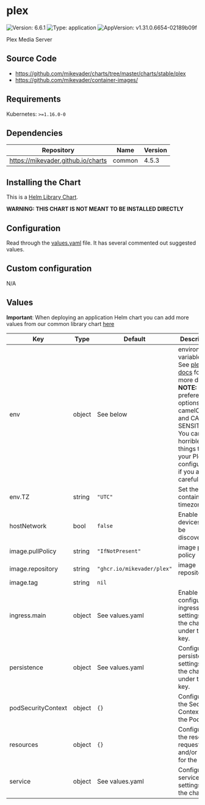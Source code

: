 # plex

![Version: 6.6.1](https://img.shields.io/badge/Version-6.6.1-informational?style=flat-square) ![Type: application](https://img.shields.io/badge/Type-application-informational?style=flat-square) ![AppVersion: v1.31.0.6654-02189b09f](https://img.shields.io/badge/AppVersion-v1.31.0.6654--02189b09f-informational?style=flat-square)

Plex Media Server

## Source Code

* <https://github.com/mikevader/charts/tree/master/charts/stable/plex>
* <https://github.com/mikevader/container-images/>

## Requirements

Kubernetes: `>=1.16.0-0`

## Dependencies

| Repository | Name | Version |
|------------|------|---------|
| https://mikevader.github.io/charts | common | 4.5.3 |

## Installing the Chart

This is a [Helm Library Chart](https://helm.sh/docs/topics/library_charts/#helm).

**WARNING: THIS CHART IS NOT MEANT TO BE INSTALLED DIRECTLY**

## Configuration

Read through the [values.yaml](./values.yaml) file. It has several commented out suggested values.

## Custom configuration

N/A

## Values

**Important**: When deploying an application Helm chart you can add more values from our common library chart [here](https://github.com/mikevader/charts/tree/main/charts/library/common)

| Key | Type | Default | Description |
|-----|------|---------|-------------|
| env | object | See below | environment variables. See [plex docs](https://support.plex.tv/articles/201105343-advanced-hidden-server-settings/) for more details. **NOTE:** Plex preference options are camelCase and CASE SENSITIVE! You can do horrible things to your Plex configuration if you are not careful |
| env.TZ | string | `"UTC"` | Set the container timezone |
| hostNetwork | bool | `false` | Enable devices to be discoverable |
| image.pullPolicy | string | `"IfNotPresent"` | image pull policy |
| image.repository | string | `"ghcr.io/mikevader/plex"` | image repository |
| image.tag | string | `nil` |  |
| ingress.main | object | See values.yaml | Enable and configure ingress settings for the chart under this key. |
| persistence | object | See values.yaml | Configure persistence settings for the chart under this key. |
| podSecurityContext | object | `{}` | Configure the Security Context for the Pod |
| resources | object | `{}` | Configure the resource requests and/or limits for the Pod |
| service | object | See values.yaml | Configures service settings for the chart. |


